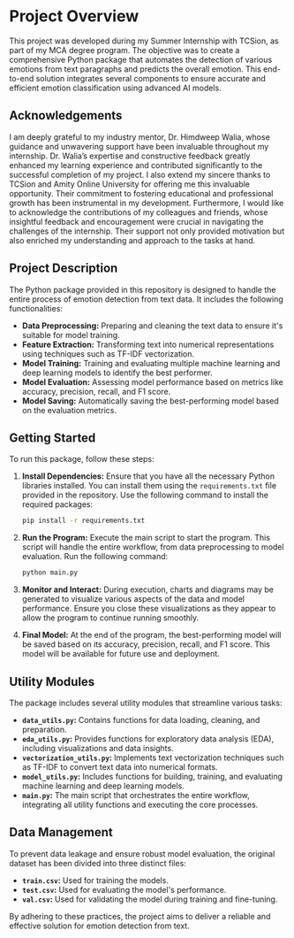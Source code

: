 # Project Overview

This project was developed during my Summer Internship with TCSion, as part of my MCA degree program. The objective was to create a comprehensive Python package that automates the detection of various emotions from text paragraphs and predicts the overall emotion. This end-to-end solution integrates several components to ensure accurate and efficient emotion classification using advanced AI models.

## Acknowledgements

I am deeply grateful to my industry mentor, Dr. Himdweep Walia, whose guidance and unwavering support have been invaluable throughout my internship. Dr. Walia’s expertise and constructive feedback greatly enhanced my learning experience and contributed significantly to the successful completion of my project. I also extend my sincere thanks to TCSion and Amity Online University for offering me this invaluable opportunity. Their commitment to fostering educational and professional growth has been instrumental in my development. Furthermore, I would like to acknowledge the contributions of my colleagues and friends, whose insightful feedback and encouragement were crucial in navigating the challenges of the internship. Their support not only provided motivation but also enriched my understanding and approach to the tasks at hand.

## Project Description

The Python package provided in this repository is designed to handle the entire process of emotion detection from text data. It includes the following functionalities:
- **Data Preprocessing:** Preparing and cleaning the text data to ensure it's suitable for model training.
- **Feature Extraction:** Transforming text into numerical representations using techniques such as TF-IDF vectorization.
- **Model Training:** Training and evaluating multiple machine learning and deep learning models to identify the best performer.
- **Model Evaluation:** Assessing model performance based on metrics like accuracy, precision, recall, and F1 score.
- **Model Saving:** Automatically saving the best-performing model based on the evaluation metrics.

## Getting Started

To run this package, follow these steps:

1. **Install Dependencies:**
   Ensure that you have all the necessary Python libraries installed. You can install them using the `requirements.txt` file provided in the repository. Use the following command to install the required packages:
   ```bash
   pip install -r requirements.txt
   ```

2. **Run the Program:**
   Execute the main script to start the program. This script will handle the entire workflow, from data preprocessing to model evaluation. Run the following command:
   ```bash
   python main.py
   ```

3. **Monitor and Interact:**
   During execution, charts and diagrams may be generated to visualize various aspects of the data and model performance. Ensure you close these visualizations as they appear to allow the program to continue running smoothly.

4. **Final Model:**
   At the end of the program, the best-performing model will be saved based on its accuracy, precision, recall, and F1 score. This model will be available for future use and deployment.

## Utility Modules

The package includes several utility modules that streamline various tasks:

- **`data_utils.py`:** Contains functions for data loading, cleaning, and preparation.
- **`eda_utils.py`:** Provides functions for exploratory data analysis (EDA), including visualizations and data insights.
- **`vectorization_utils.py`:** Implements text vectorization techniques such as TF-IDF to convert text data into numerical formats.
- **`model_utils.py`:** Includes functions for building, training, and evaluating machine learning and deep learning models.
- **`main.py`:** The main script that orchestrates the entire workflow, integrating all utility functions and executing the core processes.

## Data Management

To prevent data leakage and ensure robust model evaluation, the original dataset has been divided into three distinct files:
- **`train.csv`:** Used for training the models.
- **`test.csv`:** Used for evaluating the model's performance.
- **`val.csv`:** Used for validating the model during training and fine-tuning.

By adhering to these practices, the project aims to deliver a reliable and effective solution for emotion detection from text.
